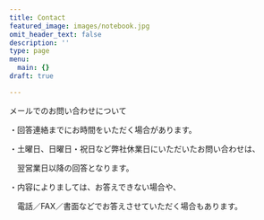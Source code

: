 ```yaml
---
title: Contact
featured_image: images/notebook.jpg
omit_header_text: false
description: ''
type: page
menu:
  main: {}
draft: true

---
```

メールでのお問い合わせについて

・回答連絡までにお時間をいただく場合があります。

・土曜日、日曜日・祝日など弊社休業日にいただいたお問い合わせは、

　翌営業日以降の回答となります。

・内容によりましては、お答えできない場合や、

　電話／FAX／書面などでお答えさせていただく場合もあります。